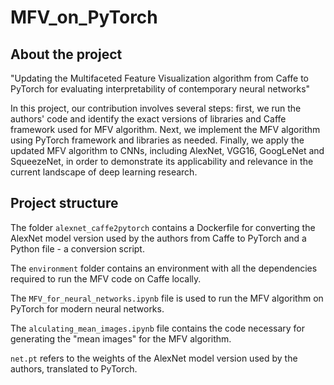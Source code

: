 # MFV_on_PyTorch

## About the project

"Updating the Multifaceted Feature Visualization algorithm from Caffe to PyTorch for evaluating interpretability of contemporary neural networks"

In this project, our contribution involves several steps: first, we run the authors' code and identify the exact versions of libraries and Caffe framework used for MFV algorithm. Next, we implement the MFV algorithm using PyTorch framework and libraries as needed. Finally, we apply the updated MFV algorithm to CNNs, including AlexNet, VGG16, GoogLeNet and SqueezeNet, in order to demonstrate its applicability and relevance in the current landscape of deep learning research.

## Project structure

The folder `alexnet_caffe2pytorch` contains a Dockerfile for converting the AlexNet model version used by the authors from Caffe to PyTorch and a Python file - a conversion script.

The `environment` folder contains an environment with all the dependencies required to run the MFV code on Caffe locally.

The `MFV_for_neural_networks.ipynb` file is used to run the MFV algorithm on PyTorch for modern neural networks.

The `alculating_mean_images.ipynb` file contains the code necessary for generating the "mean images" for the MFV algorithm.

`net.pt` refers to the weights of the AlexNet model version used by the authors, translated to PyTorch.
